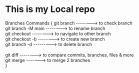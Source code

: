 # This is my Local repo

Branches Commands {
    git branch  --------> to check branch<br>
    git branch -M main --------> to rename branch<br>
    git checkout <other branch name> --------> to navigate to other branch<br>
    git checkout -b <new branch name> --------> to create new branch<br>
    git branch -d <branch name> ---------> to delete branch<br>
    <br>git diff <branch name to merge with> --------> to compare commits, branches, files & more<br>
    git merge <branch name to merge with> -------> to merge 2 branches<br>
}

